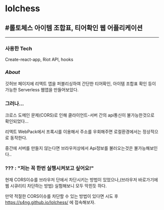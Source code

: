 # lolchess

## #롤토체스 아이템 조합표, 티어확인 웹 어플리케이션

---

### 사용한 Tech

Create-react-app, Riot API, hooks

### *About*

깃허브 페이지에 리액트 앱을 퍼블리싱하여 간단한 티어확인, 아이템 조합표 확인 등이 가능한 Serverless 웹앱을 만들어보았다.

### 그러나...

크로스 도메인 문제(CORS)로 인해 클라이언트-서버 간의 api통신이 불가능한것으로 확인되었다...

리액트 WebPack에서 프록시를 이용해서 주소를 우회해주면 로컬환경에서는 정상적으로 동작한다. 

중간에 서버를 만들지 않는다면 브라우저상에서 Api정보를 불러오는것은 불가능해보인다..

### ??? : "저는 꼭 한번 실행시켜보고 싶어요!"

현재 CORS이슈를 브라우저 단에서 차단시키는 방법이 있었으나,(브라우저 바로가기에 웹 시큐리티 차단하는 방법) 실험해보니 모두 막힌듯 하다.

만약 적절한 CORS이슈를 차단할 수 있는 방법이 있다면 시도 후 https://s4ng.github.io/lolchess/ 에 접속해보자.
